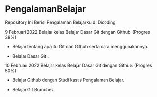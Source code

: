 # PengalamanBelajar
Repository Ini Berisi Pengalaman Belajarku di Dicoding

9 Februari 2022
Belajar kelas Belajar Dasar Git dengan Github. (Progres 38%)

* Belajar tentang apa itu Git dan Github serta cara menggunakannya.

* Belajar Dasar Git .


10 Februari 2022
Belajar kelas Belajar Dasar Git dengan Github. (Progres 50%)

* Belajar Github dengan Studi kasus Pengalaman Belajar.

* Belajar Git Branches.
